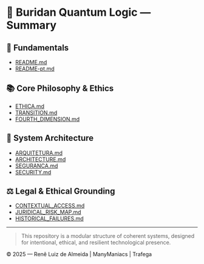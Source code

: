 
# 📖 Buridan Quantum Logic — Summary

## 🔹 Fundamentals
- [README.md](./README.md)
- [README-pt.md](./README-pt.md)

## 📚 Core Philosophy & Ethics
- [ETHICA.md](./ETHICA.md)
- [TRANSITION.md](./TRANSITION.md)
- [FOURTH_DIMENSION.md](./FOURTH_DIMENSION.md)

## 🧠 System Architecture
- [ARQUITETURA.md](./ARQUITETURA.md)
- [ARCHITECTURE.md](./ARCHITECTURE.md)
- [SEGURANCA.md](./SEGURANCA.md)
- [SECURITY.md](./SECURITY.md)

## ⚖️ Legal & Ethical Grounding
- [CONTEXTUAL_ACCESS.md](./CONTEXTUAL_ACCESS.md)
- [JURIDICAL_RISK_MAP.md](./JURIDICAL_RISK_MAP.md)
- [HISTORICAL_FAILURES.md](./HISTORICAL_FAILURES.md)

---

> This repository is a modular structure of coherent systems, designed for intentional, ethical, and resilient technological presence.

© 2025 — Renê Luiz de Almeida | ManyManiacs | Trafega

